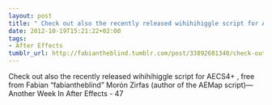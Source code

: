 ```yaml
---
layout: post
title: " Check out also the recently released wihihihiggle script for AECS4+ , free"
date: 2012-10-19T15:21:22+02:00
tags:
- After Effects
tumblr_url: http://fabiantheblind.tumblr.com/post/33892681340/check-out-also-the-recently-released-wihihihiggle
---
```

Check out also the recently released wihihihiggle script for AECS4+ , free from Fabian “fabiantheblind” Morón Zirfas (author of the AEMap script)—Another Week In After Effects - 47
